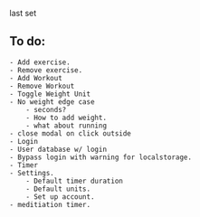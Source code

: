last set

## To do:

    - Add exercise.
    - Remove exercise.
    - Add Workout
    - Remove Workout
    - Toggle Weight Unit
    - No weight edge case
        - seconds?
        - How to add weight.
        - what about running
    - close modal on click outside
    - Login
    - User database w/ login
    - Bypass login with warning for localstorage.
    - Timer
    - Settings.
        - Default timer duration
        - Default units.
        - Set up account.
    - meditiation timer.
